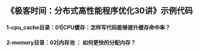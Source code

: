 ## 《极客时间：分布式高性能程序优化30讲》示例代码
#### 1-cpu_cache目录：01|CPU缓存：怎样写代码能够提升缓存命中率？
#### 2-memory目录：02|内存池 ： 如何更快的分配内存？
